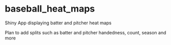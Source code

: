 # baseball_heat_maps
Shiny App displaying batter and pitcher heat maps

Plan to add splits such as batter and pitcher handedness, count, season and more
